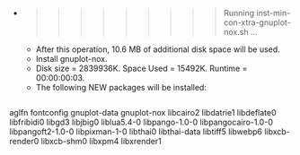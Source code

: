 * >>>>>>>>> Running inst-min-con-xtra-gnuplot-nox.sh ...
  * After this operation, 10.6 MB of additional disk space will be used.
  * Install gnuplot-nox.
  * Disk size = 2839936K. Space Used = 15492K. Runtime = 00:00:00:03.
  * The following NEW packages will be installed:
  ```bash
aglfn fontconfig gnuplot-data gnuplot-nox libcairo2
libdatrie1 libdeflate0 libfribidi0 libgd3 libjbig0
liblua5.4-0 libpango-1.0-0 libpangocairo-1.0-0 libpangoft2-1.0-0 libpixman-1-0
libthai0 libthai-data libtiff5 libwebp6 libxcb-render0
libxcb-shm0 libxpm4 libxrender1
  ```
